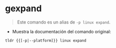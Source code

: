 # gexpand

> Este comando es un alias de `-p linux expand`.

- Muestra la documentación del comando original:

`tldr {{[-p|--platform]}} linux expand`
